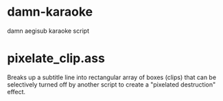 damn-karaoke
============
damn aegisub karaoke script

pixelate_clip.ass
=================
Breaks up a subtitle line into rectangular array of boxes (clips) that can be selectively turned off by another script to create a "pixelated destruction" effect.